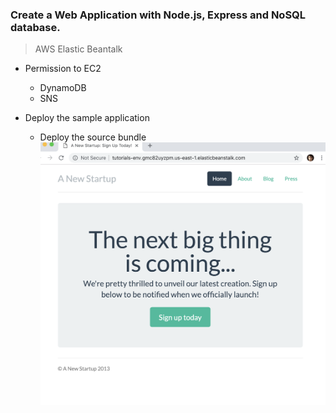 ### Create a Web Application with Node.js, Express and NoSQL database.

> AWS Elastic Beantalk
* Permission to EC2
  * DynamoDB
  * SNS

* Deploy the sample application
  * Deploy the source bundle
![](https://github.com/unlimitediw/AWSProjects/blob/master/ScreenShots/FirstNodeJSurl.png)
